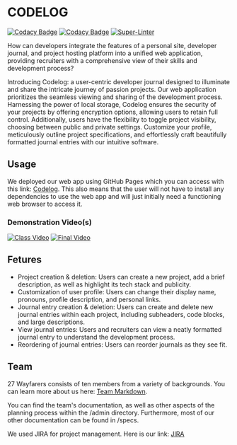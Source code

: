 # CODELOG

[![Codacy Badge](https://app.codacy.com/project/badge/Grade/8d725010d37a477684db11331ee95641)](https://app.codacy.com/gh/cse110-sp24-group27/cse110-sp24-group27/dashboard?utm_source=gh&utm_medium=referral&utm_content=&utm_campaign=Badge_grade)
[![Codacy Badge](https://app.codacy.com/project/badge/Coverage/8d725010d37a477684db11331ee95641)](https://app.codacy.com/gh/cse110-sp24-group27/cse110-sp24-group27/dashboard?utm_source=gh&utm_medium=referral&utm_content=&utm_campaign=Badge_coverage)
[![Super-Linter](https://github.com/cse110-sp24-group27/cse110-sp24-group27/actions/workflows/super-linter.yml/badge.svg)](https://github.com/marketplace/actions/super-linter)

How can developers integrate the features of a personal site, developer journal, and project hosting platform into a unified web application, providing recruiters with a comprehensive view of their skills and development process?

Introducing Codelog: a user-centric developer journal designed to illuminate and share the intricate journey of passion projects. Our web application prioritizes the seamless viewing and sharing of the development process. Harnessing the power of local storage, Codelog ensures the security of your projects by offering encryption options, allowing users to retain full control.
Additionally, users have the flexibility to toggle project visibility, choosing between public and private settings. Customize your profile, meticulously outline project specifications, and effortlessly craft beautifully formatted journal entries with our intuitive software.

## Usage
We deployed our web app using GitHub Pages which you can access with this link: [Codelog](https://cse110-sp24-group27.github.io/cse110-sp24-group27/home_projects_page.html). This also means that the user will not have to install any dependencies to use the web app and will just initially need a functioning web browser to access it.

### Demonstration Video(s)
[![Class Video](https://img.youtube.com/vi/YOUTUBE_VIDEO_ID/0.jpg)](https://www.youtube.com/watch?v=YOUTUBE_VIDEO_ID)
[![Final Video](<img width="367" alt="Final Thumbnail" src="https://github.com/cse110-sp24-group27/cse110-sp24-group27/assets/147196544/fa237cb7-3081-4891-882a-4f29b3d32f4f">
)](https://youtu.be/-ylLBAyZa2s?si=ntj7PeUesJI6Jhvk)

## Fetures
- Project creation & deletion: Users can create a new project, add a brief description, as well as highlight its tech stack and publicity.
- Customization of user profile: Users can change their display name, pronouns, profile description, and personal links.
- Journal entry creation & deletion: Users can create and delete new journal entries within each project, including subheaders, code blocks, and large descriptions.
- View journal entries: Users and recruiters can view a neatly formatted journal entry to understand the development process.
- Reordering of journal entries: Users can reorder journals as they see fit.

## Team
27 Wayfarers consists of ten members from a variety of backgrounds. You can learn more about us here: [Team Markdown](admin/team.md).

You can find the team's documentation, as well as other aspects of the planning process within the /admin directory. Furthermore, most of our other documentation can be found in /specs.

We used JIRA for project management. Here is our link: [JIRA](https://27wayfarers.atlassian.net/jira/software/projects/KAN/boards/1?atlOrigin=eyJpIjoiMWNiZTc3NWZjOGIyNDFjZDkxMDAwMTQ3YjEyZDVlMDYiLCJwIjoiaiJ9)

